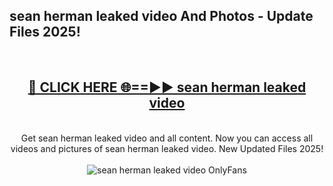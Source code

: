 <h2>sean herman leaked video And Photos - Update Files 2025!</h2>
<br>
<div align="center">
<h2><a href="https://betterlinks.top/A2PfLJ" rel="nofollow">🔴 CLICK HERE 🌐==►► sean herman leaked video</a></h2>
<br>
Get sean herman leaked video and all content. Now you can access all videos and pictures of sean herman leaked video. New Updated Files 2025!
<br>
<br>
<a href="https://betterlinks.top/A2PfLJ" rel="nofollow" data-target="animated-image.originalLink"><img src="https://i.imgur.com/dJHk4Zq.gif" alt="sean herman leaked video OnlyFans" style="max-width: 100%; display: inline-block;" data-target="animated-image.originalImage"></a>
</div>
<br>
